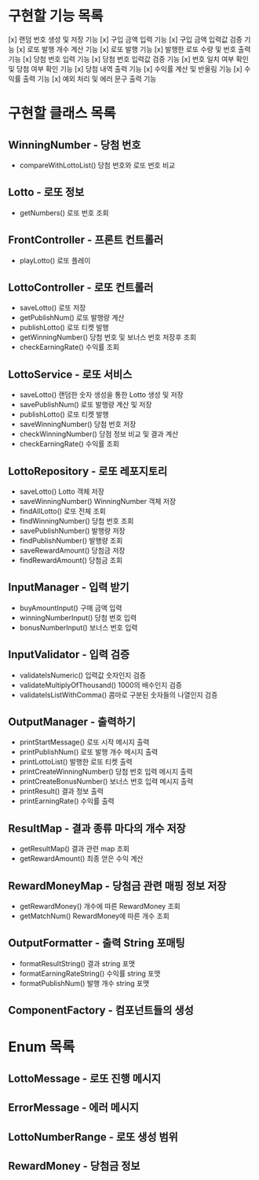 # 구현할 기능 목록
[x] 랜덤 번호 생성 및 저장 기능 
[x] 구입 금액 입력 기능 
[x] 구입 금액 입력값 검증 기능 
[x] 로또 발행 개수 계산 기능
[x] 로또 발행 기능 
[x] 발행한 로또 수량 및 번호 출력 기능 
[x] 당첨 번호 입력 기능 
[x] 당첨 번호 입력값 검증 기능 
[x] 번호 일치 여부 확인 및 당첨 여부 확인 기능 
[x] 당첨 내역 출력 기능 
[x] 수익률 계산 및 반올림 기능 
[x] 수익률 출력 기능 
[x] 예외 처리 및 에러 문구 출력 기능

# 구현할 클래스 목록
## WinningNumber - 당첨 번호
- compareWithLottoList() 당첨 번호와 로또 번호 비교

## Lotto - 로또 정보
- getNumbers() 로또 번호 조회

## FrontController - 프론트 컨트롤러
- playLotto() 로또 플레이

## LottoController - 로또 컨트롤러
- saveLotto() 로또 저장
- getPublishNum() 로또 발행량 계산
- publishLotto() 로또 티켓 발행
- getWinningNumber() 당첨 번호 및 보너스 번호 저장후 조회
- checkEarningRate() 수익률 조회

## LottoService - 로또 서비스
- saveLotto() 랜덤한 숫자 생성을 통한 Lotto 생성 및 저장
- savePublishNum() 로또 발행량 계산 및 저장
- publishLotto() 로또 티켓 발행
- saveWinningNumber() 당첨 번호 저장
- checkWinningNumber() 당점 정보 비교 및 결과 계산
- checkEarningRate() 수익률 조회

## LottoRepository - 로또 레포지토리
- saveLotto() Lotto 객체 저장
- saveWinningNumber() WinningNumber 객체 저장
- findAllLotto() 로또 전체 조회
- findWinningNumber() 당첨 번호 조회
- savePublishNumber() 발행량 저장
- findPublishNumber() 발행량 조회
- saveRewardAmount() 당첨금 저장
- findRewardAmount() 당첨금 조회

## InputManager - 입력 받기
- buyAmountInput() 구매 금액 입력
- winningNumberInput() 당첨 번호 입력
- bonusNumberInput() 보너스 번호 입력

## InputValidator - 입력 검증
- validateIsNumeric() 입력값 숫자인지 검증
- validateMultiplyOfThousand() 1000의 배수인지 검증
- validateIsListWithComma() 콤마로 구분된 숫자들의 나열인지 검증

## OutputManager - 출력하기
- printStartMessage() 로또 시작 메시지 출력
- printPublishNum() 로또 발행 개수 메시지 출력
- printLottoList() 발행한 로또 티켓 출력
- printCreateWinningNumber() 당첨 번호 입력 메시지 출력
- printCreateBonusNumber() 보너스 번호 입력 메시지 출력
- printResult() 결과 정보 출력
- printEarningRate() 수익률 출력

## ResultMap - 결과 종류 마다의 개수 저장
- getResultMap() 결과 관련 map 조회
- getRewardAmount() 최종 얻은 수익 계산

## RewardMoneyMap - 당첨금 관련 매핑 정보 저장
- getRewardMoney() 개수에 따른 RewardMoney 조회
- getMatchNum() RewardMoney에 따른 개수 조회

## OutputFormatter - 출력 String 포매팅
- formatResultString() 결과 string 포맷
- formatEarningRateString() 수익률 string 포맷
- formatPublishNum() 발행 개수 string 포맷

## ComponentFactory - 컴포넌트들의 생성

# Enum 목록
## LottoMessage - 로또 진행 메시지

## ErrorMessage - 에러 메시지

## LottoNumberRange - 로또 생성 범위

## RewardMoney - 당첨금 정보
